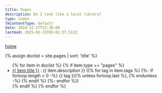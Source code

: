 ```yaml
---
title: Pages
description: Do I look like a local library?
type: index
fmContentType: default
date: 2024-12-27T13:38:00
lastmod: 2025-02-25T05:01:37.511Z
---
```


[home](/)

<!--- cSpell:disable --->
<!-- markdownlint-disable MD033 --->
{% assign doclist = site.pages | sort: 'title' %}
<ul>
{% for item in doclist %}
  {% if item.type == "pages" %}
    <li>
      <a href="{{ item.url }}">{{ item.title }}</a> : {{ item.description }}
      ({% for tag in item.tags %}
        {%- if forloop.length > 0 -%}
        {{ tag }}{% unless forloop.last %}, {% endunless -%} {% endif %}
      {%- endfor %})
    </li>
  {% endif %}
{% endfor %}
</ul>
<!-- markdownlint-enable MD033 --->
<!--- cSpell:disable --->